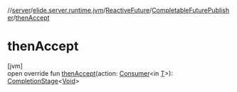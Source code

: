 //[server](../../../../index.md)/[elide.server.runtime.jvm](../../index.md)/[ReactiveFuture](../index.md)/[CompletableFuturePublisher](index.md)/[thenAccept](then-accept.md)

# thenAccept

[jvm]\
open override fun [thenAccept](then-accept.md)(action: [Consumer](https://docs.oracle.com/javase/8/docs/api/java/util/function/Consumer.html)&lt;in [T](index.md)&gt;): [CompletionStage](https://docs.oracle.com/javase/8/docs/api/java/util/concurrent/CompletionStage.html)&lt;[Void](https://docs.oracle.com/javase/8/docs/api/java/lang/Void.html)&gt;
